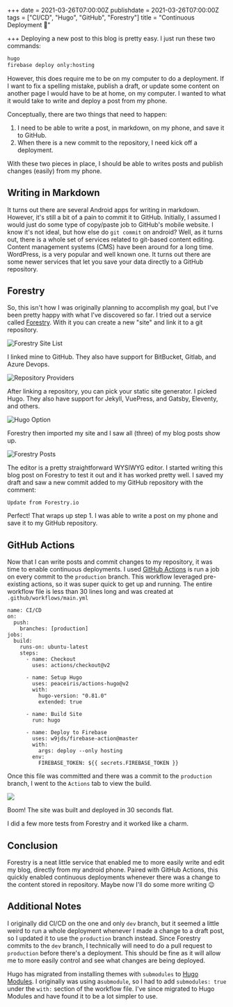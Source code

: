 +++
date = 2021-03-26T07:00:00Z
publishdate = 2021-03-26T07:00:00Z
tags = ["CI/CD", "Hugo", "GitHub", "Forestry"]
title = "Continuous Deployment 🔄"

+++
Deploying a new post to this blog is pretty easy. I just run these two commands:

```bash
hugo
firebase deploy only:hosting
```

However, this does require me to be on my computer to do a deployment. If I want to fix a spelling mistake, publish a draft, or update some content on another page I would have to be at home, on my computer. I wanted to what it would take to write and deploy a post from my phone.

Conceptually, there are two things that need to happen:

1. I need to be able to write a post, in markdown, on my phone, and save it to GitHub.
2. When there is a new commit to the repository, I need kick off a deployment.

With these two pieces in place, I should be able to writes posts and publish changes (easily) from my phone.

## Writing in Markdown

It turns out there are several Android apps for writing in markdown. However, it's still a bit of a pain to commit it to GitHub. Initially, I assumed I would just do some type of copy/paste job to GitHub's mobile website. I know it's not ideal, but how else do `git commit` on android? Well, as it turns out, there is a whole set of services related to git-based content editing. Content management systems (CMS) have been around for a long time. WordPress, is a very popular and well known one. It turns out there are some newer services that let you save your data directly to a GitHub repository.

## Forestry

So, this isn't how I was originally planning to accomplish my goal, but I've been pretty happy with what I've discovered so far. I tried out a service called [Forestry](https://forestry.io/ "Forestry"). With it you can create a new "site" and link it to a git repository.

![](/uploads/forestry-step0.png "Forestry Site List")

I linked mine to GitHub. They also have support for BitBucket, Gitlab, and Azure Devops.

![](/uploads/forestry-step1.png "Repository Providers")

After linking a repository, you can pick your static site generator. I picked Hugo. They also have support for Jekyll, VuePress, and Gatsby, Eleventy, and others.

![](/uploads/forestry-step2.png "Hugo Option")

Forestry then imported my site and I saw all (three) of my blog posts show up.

![](/uploads/forestry-step3.png "Forestry Posts")

The editor is a pretty straightforward WYSIWYG editor. I started writing this blog post on Forestry to test it out and it has worked pretty well. I saved my draft and saw a new commit added to my GitHub repository with the comment:

    Update from Forestry.io

Perfect! That wraps up step 1. I was able to write a post on my phone and save it to my GitHub repository.

## GitHub Actions

Now that I can write posts and commit changes to my repository, it was time to enable continuous deployments. I used [GitHub Actions](https://github.com/features/actions "GitHub Actions") is run a job on every commit to the `production` branch. This workflow leveraged pre-existing actions, so it was super quick to get up and running. The entire workflow file is less than 30 lines long and was created at `.github/workflows/main.yml`

    name: CI/CD
    on:
      push:
        branches: [production]
    jobs:
      build:
        runs-on: ubuntu-latest
        steps:
          - name: Checkout
            uses: actions/checkout@v2
            
          - name: Setup Hugo
            uses: peaceiris/actions-hugo@v2
            with:
              hugo-version: "0.81.0"
              extended: true
              
          - name: Build Site
            run: hugo
            
          - name: Deploy to Firebase
            uses: w9jds/firebase-action@master
            with:
              args: deploy --only hosting
            env:
              FIREBASE_TOKEN: ${{ secrets.FIREBASE_TOKEN }}

Once this file was committed and there was a commit to the `production` branch, I went to the `Actions` tab to view the build.

![](/uploads/forestry-step4.png)

Boom! The site was built and deployed in 30 seconds flat. 

I did a few more tests from Forestry and it worked like a charm. 

## Conclusion

Forestry is a neat little service that enabled me to more easily write and edit my blog, directly from my android phone. Paired with GitHub Actions, this quickly enabled continuous deployments whenever there was a change to the content stored in repository. Maybe now I'll do some more writing 😉

## Additional Notes

I originally did CI/CD on the one and only `dev` branch, but it seemed a little weird to run a whole deployment whenever I made a change to a draft post, so I updated it to use the `production` branch instead. Since Forestry commits to the `dev` branch, I technically will need to do a pull request to `production` before there's a deployment. This should be fine as it will allow me to more easily control and see what changes are being deployed.

Hugo has migrated from installing themes with `submodules` to [Hugo Modules](https://gohugo.io/hugo-modules/ "Hugo Modules"). I originally was using a`submodule`, so I had to add `submodules: true` under the `with:` section of the workflow file. I've since migrated to Hugo Modules and have found it to be a lot simpler to use.